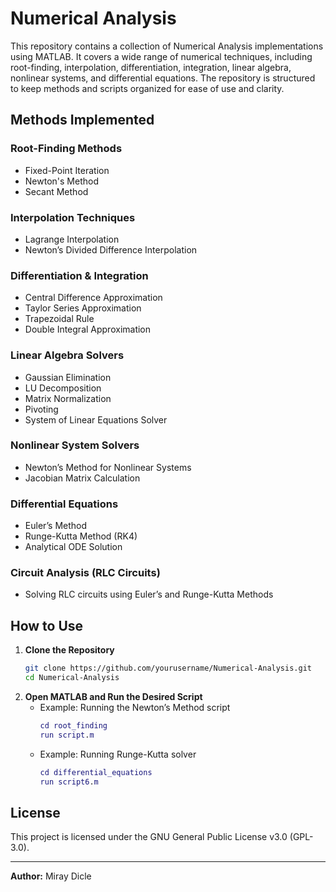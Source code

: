 # **Numerical Analysis**

This repository contains a collection of Numerical Analysis implementations using MATLAB. It covers a wide range of numerical techniques, including root-finding, interpolation, differentiation, integration, linear algebra, nonlinear systems, and differential equations. The repository is structured to keep methods and scripts organized for ease of use and clarity.

## **Methods Implemented**
### **Root-Finding Methods**
- Fixed-Point Iteration
- Newton's Method
- Secant Method

### **Interpolation Techniques**
- Lagrange Interpolation
- Newton’s Divided Difference Interpolation

### **Differentiation & Integration**
- Central Difference Approximation
- Taylor Series Approximation
- Trapezoidal Rule
- Double Integral Approximation

### **Linear Algebra Solvers**
- Gaussian Elimination
- LU Decomposition
- Matrix Normalization
- Pivoting
- System of Linear Equations Solver

### **Nonlinear System Solvers**
- Newton’s Method for Nonlinear Systems
- Jacobian Matrix Calculation

### **Differential Equations**
- Euler’s Method
- Runge-Kutta Method (RK4)
- Analytical ODE Solution

### **Circuit Analysis (RLC Circuits)**
- Solving RLC circuits using Euler’s and Runge-Kutta Methods

## **How to Use**
1. **Clone the Repository**
   ```bash
   git clone https://github.com/yourusername/Numerical-Analysis.git
   cd Numerical-Analysis
   ```
2. **Open MATLAB and Run the Desired Script**
   - Example: Running the Newton’s Method script
     ```matlab
     cd root_finding
     run script.m
     ```
   - Example: Running Runge-Kutta solver
     ```matlab
     cd differential_equations
     run script6.m
     ```
## **License**
This project is licensed under the GNU General Public License v3.0 (GPL-3.0).

---
**Author:** Miray Dicle
